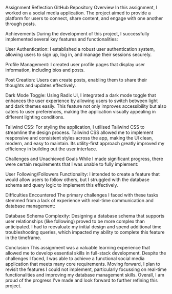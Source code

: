 Assignment Reflection
GitHub Repository Overview
In this assignment, I worked on a social media application. The project aimed to provide a platform for users to connect, share content, and engage with one another through posts.

Achievements
During the development of this project, I successfully implemented several key features and functionalities:

User Authentication: I established a robust user authentication system, allowing users to sign up, log in, and manage their sessions securely.

Profile Management: I created user profile pages that display user information, including bios and posts.

Post Creation: Users can create posts, enabling them to share their thoughts and updates effectively.

Dark Mode Toggle: Using Radix UI, I integrated a dark mode toggle that enhances the user experience by allowing users to switch between light and dark themes easily. This feature not only improves accessibility but also caters to user preferences, making the application visually appealing in different lighting conditions.

Tailwind CSS: For styling the application, I utilised Tailwind CSS to streamline the design process. Tailwind CSS allowed me to implement responsive and consistent styles across the app, making the UI clean, modern, and easy to maintain. Its utility-first approach greatly improved my efficiency in building out the user interface.

Challenges and Unachieved Goals
While I made significant progress, there were certain requirements that I was unable to fully implement:


User Following/Followers Functionality: I intended to create a feature that would allow users to follow others, but I struggled with the database schema and query logic to implement this effectively.

Difficulties Encountered
The primary challenges I faced with these tasks stemmed from a lack of experience with real-time communication and database management:

Database Schema Complexity: Designing a database schema that supports user relationships (like following) proved to be more complex than anticipated. I had to reevaluate my initial design and spend additional time troubleshooting queries, which impacted my ability to complete this feature in the timeframe.

Conclusion
This assignment was a valuable learning experience that allowed me to develop essential skills in full-stack development. Despite the challenges I faced, I was able to achieve a functional social media application that meets many core requirements. Moving forward, I plan to revisit the features I could not implement, particularly focussing on real-time functionalities and improving my database management skills. Overall, I am proud of the progress I've made and look forward to further refining this project.